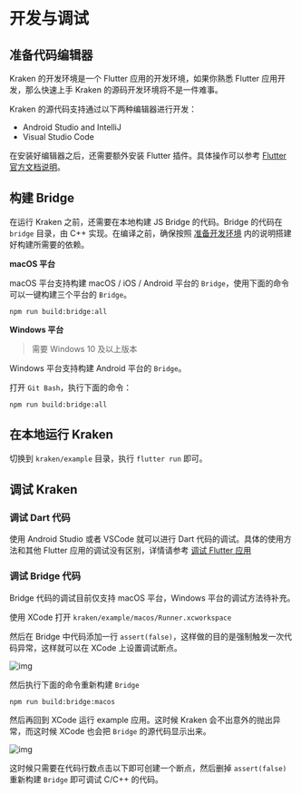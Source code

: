 # 开发与调试

## 准备代码编辑器

Kraken 的开发环境是一个 Flutter 应用的开发环境，如果你熟悉 Flutter 应用开发，那么快速上手 Kraken 的源码开发环境将不是一件难事。

Kraken 的源代码支持通过以下两种编辑器进行开发：

- Android Studio and IntelliJ
- Visual Studio Code

在安装好编辑器之后，还需要额外安装 Flutter 插件。具体操作可以参考 [Flutter 官方文档说明](https://flutter.dev/docs/get-started/editor?tab=androidstudio)。

## 构建 Bridge

在运行 Kraken 之前，还需要在本地构建 JS Bridge 的代码。Bridge 的代码在 `bridge` 目录，由 C++ 实现。在编译之前，确保按照 [准备开发环境](/guide/contribute/environment) 内的说明搭建好构建所需要的依赖。

**macOS 平台**

macOS 平台支持构建 macOS / iOS / Android 平台的 `Bridge`，使用下面的命令可以一键构建三个平台的 `Bridge`。

```shell script
npm run build:bridge:all
```

**Windows 平台**

> 需要 Windows 10 及以上版本

Windows 平台支持构建 Android 平台的 `Bridge`。

打开 `Git Bash`，执行下面的命令：

```shell script
npm run build:bridge:all
```

## 在本地运行 Kraken

切换到 `kraken/example` 目录，执行 `flutter run` 即可。

## 调试 Kraken

### 调试 Dart 代码

使用 Android Studio 或者 VSCode 就可以进行 Dart 代码的调试。具体的使用方法和其他 Flutter 应用的调试没有区别，详情请参考 [调试 Flutter 应用](https://flutter.dev/docs/testing/debugging)

### 调试 Bridge 代码

Bridge 代码的调试目前仅支持 macOS 平台，Windows 平台的调试方法待补充。

使用 XCode 打开 `kraken/example/macos/Runner.xcworkspace`

然后在 Bridge 中代码添加一行 `assert(false)`，这样做的目的是强制触发一次代码异常，这样就可以在 XCode 上设置调试断点。

![img](https://kraken.oss-cn-hangzhou.aliyuncs.com/images/20210322174105.jpg)

然后执行下面的命令重新构建 `Bridge`

```shell script
npm run build:bridge:macos
```

然后再回到 XCode 运行 example 应用。这时候 Kraken 会不出意外的抛出异常，而这时候 XCode 也会把 `Bridge` 的源代码显示出来。

![img](https://kraken.oss-cn-hangzhou.aliyuncs.com/images/20210322175048.jpg)

这时候只需要在代码行数点击以下即可创建一个断点，然后删掉 `assert(false)` 重新构建 `Bridge` 即可调试 C/C++ 的代码。
